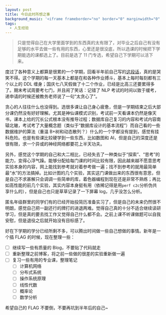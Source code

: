 ```yaml
---
layout: post
title: 今日此时所想之事
background_music: '<iframe frameborder="no" border="0" marginwidth="0" marginheight="0" width=100% height=86 src="//music.163.com/outchain/player?type=2&id=27876158&auto=1&height=66"></iframe>'
tags:
  - 人生经验
---
```


> 只是觉得自己在大学里面学到的东西真的太有限了，对毕业之后自己有没有足够的水平去做一些有用的东西，心里还是很没底，所以选课的时候把下学期能选的课都选上了。目前是选了 11 门专选，希望自己下学期可以活下来。

度过了各种意义上都算是很累的一个学期，回看半年前自己写的[这段话](https://wu-kan.github.io/posts/%E8%BF%99%E4%B8%80%E5%B9%B4%E7%9A%84%E4%B8%80%E7%82%B9%E6%84%9F%E6%83%B3)，真的是哭笑不得。这个学期的每一天基本上都是在和各种作业搏斗，基本上每时每刻都有三个以上的 DDL 缠身；国庆七八天假做了十二个作业，已经是比高三还要累得多了。期末考试周要考七门，并且闹了笑话：记错了 NLP 考试的时间以致于缓考，递申请的时候还被教务老师说了一句“太贪心了”。

贪心的人往往什么也没得到。选很多课让自己身心疲惫，但是一学期结束之后大部分课仍然没有好好理解。尤其是神仙课模式识别，考试前一天看课本仍然是像天书，课本上给的冗长公式根本没有推导过程；数据库自己复习的内容和考试内容南辕北辙，考试考了大量概念题（类似于“数据库设计的基本流程”）而自己看的一些数据维护的算法（重温 B+树和动态散列？）什么的一个字都没有提到，感觉有挂科危险。也是有些课比较硬学到一些东西，比如数图和 AI，但是自己的深度还是很有限，求一个异或的神经网络都要花上半天功夫。

另外，感觉这个学期的自己和大二相比，已经失去了一种类似于“探索”、“思考”的能力，变得心浮气躁。能够分配给每门课的时间比较有限，因此越来越不愿意思考实验本身的内容，网上能找到参考就对着参考做一遍；找不到参考的就用最简单最“水”的方法搞掉。比如计图的几个实验，其实这门课做出来的东西很有意思，但是自己不求甚解只会调调一些简单的库，着色器编程到现在还是非常不熟练；再比如高性能的前几个实验，其实内容本身挺有用（依稀记得是用`perf c2c`分析伪共享什么的），但是自己也只是草草记录了一下屏幕 log，几乎没怎么分析。

匿名年级群里的同学们有的已经开始投简历准备实习了，但是自己的未来仍然很不明朗，感觉自己把一副还行的牌打的进退两难。觉得自己真的十分不适合继续读研学习，但是真的要去找工作又觉得自己什么都不会。之前上课不听课做题可以自我安慰，但是退役之后就开始没有目标感了。

好在下学期的学分已经所剩不多，可以腾出时间做一些自己想做的事情。新年是一个插 FLAG 的时候，现在整理一些：

- [ ] 继续写一些有质量的 Blog，不要贴了代码就走
- [ ] 重新整理之前博客，将之前一些做的很差的实验重新做一遍
- [ ] 复习一些有用的专业课，整理笔记
  - [ ] 计算机网络
  - [ ] 分布式系统
  - [ ] 操作系统原理
  - [ ] 线性代数
  - [ ] 概率论
  - [ ] 数学分析

希望自己的 FLAG 不要倒，不要再坑到半年后的自己~
